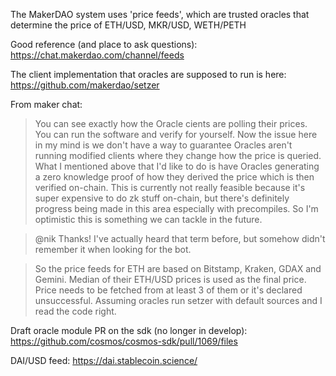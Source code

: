 The MakerDAO system uses 'price feeds', which are trusted oracles that determine the price of ETH/USD, MKR/USD, WETH/PETH

Good reference (and place to ask questions):
  https://chat.makerdao.com/channel/feeds

The client implementation that oracles are supposed to run is here:
https://github.com/makerdao/setzer


From maker chat:

> You can see exactly how the Oracle cients are polling their prices. You can run the software and verify for yourself.
> Now the issue here in my mind is we don't have a way to guarantee Oracles aren't running modified clients where they change how the price is queried. What I mentioned above that I'd like to do is have Oracles generating a zero knowledge proof of how they derived the price which is then verified on-chain.
> This is currently not really feasible because it's super expensive to do zk stuff on-chain, but there's definitely progress being made in this area especially with precompiles. So I'm optimistic this is something we can tackle in the future.

> @nik Thanks! I've actually heard that term before, but somehow didn't remember it when looking for the bot.

> So the price feeds for ETH are based on Bitstamp, Kraken, GDAX and Gemini. Median of their ETH/USD prices is used as the final price. Price needs to be fetched from at least 3 of them or it's declared unsuccessful.
> Assuming oracles run setzer with default sources and I read the code right.


Draft oracle module PR on the sdk (no longer in develop):
https://github.com/cosmos/cosmos-sdk/pull/1069/files

DAI/USD feed:
https://dai.stablecoin.science/